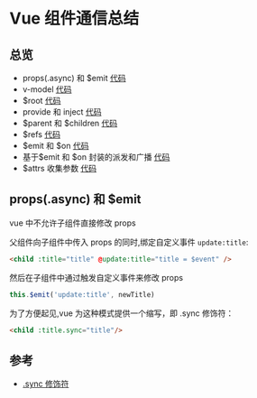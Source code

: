 # Vue 组件通信总结

## 总览

+ props(.async) 和 $emit [代码](./src/01)
+ v-model [代码](./src/02)
+ $root [代码](./src/03)
+ provide 和 inject [代码](./src/04)
+ $parent 和 $children [代码](./src/05)
+ $refs [代码](./src/06)
+ $emit 和 $on [代码](./src/07)
+ 基于$emit 和 $on 封装的派发和广播 [代码](./src/08)
+ $attrs 收集参数 [代码](./src/09)


## props(.async) 和 $emit

vue 中不允许子组件直接修改 props

父组件向子组件中传入 props 的同时,绑定自定义事件 `update:title`:

```html
<child :title="title" @update:title="title = $event" />
```

然后在子组件中通过触发自定义事件来修改 props

```js
this.$emit('update:title', newTitle)
```


为了方便起见,vue 为这种模式提供一个缩写，即 .sync 修饰符：

```html
<child :title.sync="title"/>
```


## 参考

+ [.sync 修饰符](https://cn.vuejs.org/v2/guide/components-custom-events.html#sync-%E4%BF%AE%E9%A5%B0%E7%AC%A6)